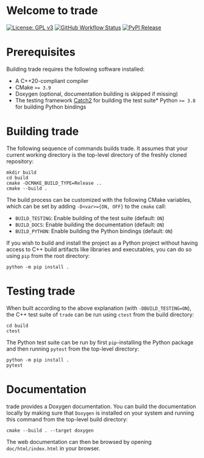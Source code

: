 # Welcome to trade

[![License: GPL v3](https://img.shields.io/badge/License-GPLv3-blue.svg)](https://www.gnu.org/licenses/gpl-3.0)
[![GitHub Workflow Status](https://img.shields.io/github/actions/workflow/status/YibangHeng/trade/ci.yml?branch=main)](https://github.com/YibangHeng/trade/actions/workflows/ci.yml)
[![PyPI Release](https://img.shields.io/pypi/v/trade.svg)](https://pypi.org/project/trade)



# Prerequisites

Building trade requires the following software installed:

* A C++20-compliant compiler
* CMake `>= 3.9`
* Doxygen (optional, documentation building is skipped if missing)
* The testing framework [Catch2](https://github.com/catchorg/Catch2) for building the test suite* Python `>= 3.8` for building Python bindings

# Building trade

The following sequence of commands builds trade.
It assumes that your current working directory is the top-level directory
of the freshly cloned repository:

```
mkdir build
cd build
cmake -DCMAKE_BUILD_TYPE=Release ..
cmake --build .
```

The build process can be customized with the following CMake variables,
which can be set by adding `-D<var>={ON, OFF}` to the `cmake` call:

* `BUILD_TESTING`: Enable building of the test suite (default: `ON`)
* `BUILD_DOCS`: Enable building the documentation (default: `ON`)
* `BUILD_PYTHON`: Enable building the Python bindings (default: `ON`)


If you wish to build and install the project as a Python project without
having access to C++ build artifacts like libraries and executables, you
can do so using `pip` from the root directory:

```
python -m pip install .
```

# Testing trade

When built according to the above explanation (with `-DBUILD_TESTING=ON`),
the C++ test suite of `trade` can be run using
`ctest` from the build directory:

```
cd build
ctest
```

The Python test suite can be run by first `pip`-installing the Python package
and then running `pytest` from the top-level directory:

```
python -m pip install .
pytest
```

# Documentation

trade provides a Doxygen documentation. You can build
the documentation locally by making sure that `Doxygen` is installed on your system
and running this command from the top-level build directory:

```
cmake --build . --target doxygen
```

The web documentation can then be browsed by opening `doc/html/index.html` in your browser.
